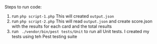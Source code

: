 Steps to run code:
1. run `php script-1.php` This will created `output.json`
2. run `php script-2.php` This will read `output.json` and create score.json with the results for each card and the total results
3. run ` ./vendor/bin/pest tests/Unit` to run all Unit tests. I created my tests using teh Pest testing suite